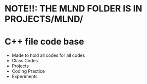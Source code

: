 # NOTE!!: THE MLND FOLDER IS IN PROJECTS/MLND/
# C++ file code base
* Made to hold all codes for all codes
* Class Codes
* Projects
* Coding Practice
* Experiments
